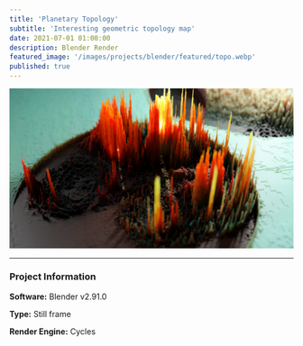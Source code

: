 ```yaml
---
title: 'Planetary Topology'
subtitle: 'Interesting geometric topology map'
date: 2021-07-01 01:00:00
description: Blender Render
featured_image: '/images/projects/blender/featured/topo.webp'
published: true
---
```


![](/images/projects/blender/full_size/topo.png)

---

### Project Information

**Software:** Blender v2.91.0

**Type:** Still frame

**Render Engine:** Cycles
